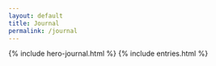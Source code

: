 ```yaml
---
layout: default
title: Journal
permalink: /journal
---
```

{% include hero-journal.html %}
{% include entries.html %}
